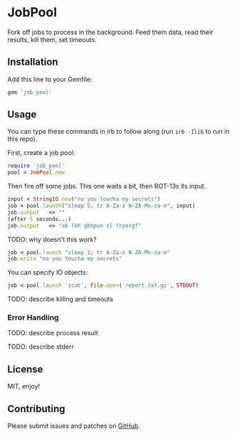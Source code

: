# JobPool

Fork off jobs to process in the background.  Feed them data, read their results, kill them, set timeouts.


## Installation

Add this line to your Gemfile:

```ruby
gem 'job_pool'
```

## Usage

You can type these commands in irb to follow along (run `irb -Ilib` to
run in this repo).

First, create a job pool:

```ruby
require 'job_pool'
pool = JobPool.new
```

Then fire off some jobs.  This one waits a bit, then ROT-13s its input.

```ruby
input = StringIO.new("no you toucha my secrets")
job = pool.launch("sleep 5; tr A-Za-z N-ZA-Mn-za-m", input)
job.output   => ""
(after 5 seconds...)
job.output   => "ab lbh gbhpun zl frpergf"
```

TODO: why doesn't this work?

```ruby
job = pool.launch "sleep 3; tr A-Za-z N-ZA-Mn-za-m"
job.write "no you toucha my secrets"
```

You can specify IO objects:

```ruby
job = pool.launch 'zcat', File.open('report.txt.gz', STDOUT)
```

TODO: describe killing and timeouts


### Error Handling

TODO: describe process result

TODO: describe stderr


## License

MIT, enjoy!


## Contributing

Please submit issues and patches on
[GitHub](https://github.com/bronson/job_pool/).
